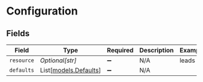 # Configuration


## Fields

| Field                                          | Type                                           | Required                                       | Description                                    | Example                                        |
| ---------------------------------------------- | ---------------------------------------------- | ---------------------------------------------- | ---------------------------------------------- | ---------------------------------------------- |
| `resource`                                     | *Optional[str]*                                | :heavy_minus_sign:                             | N/A                                            | leads                                          |
| `defaults`                                     | List[[models.Defaults](../models/defaults.md)] | :heavy_minus_sign:                             | N/A                                            |                                                |